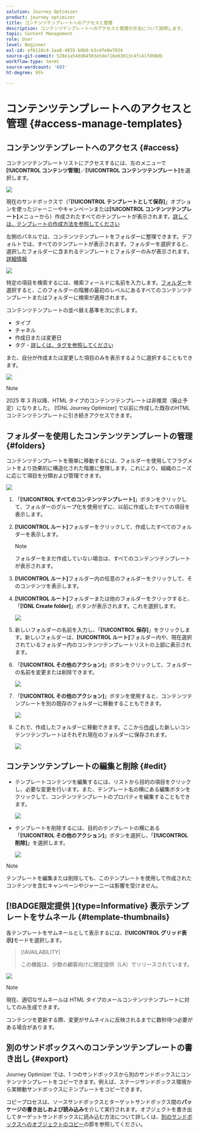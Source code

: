 ```yaml
---
solution: Journey Optimizer
product: journey optimizer
title: コンテンツテンプレートへのアクセスと管理
description: コンテンツテンプレートへのアクセスと管理の方法について説明します。
topic: Content Management
role: User
level: Beginner
exl-id: ef6110c4-1aa6-4835-b0b0-b3c4fe0e7024
source-git-commit: 528e1a54dd64503e5de716e63013c4fc41fd98db
workflow-type: tm+mt
source-wordcount: '603'
ht-degree: 95%

---
```


# コンテンツテンプレートへのアクセスと管理 {#access-manage-templates}

## コンテンツテンプレートへのアクセス {#access}

コンテンツテンプレートリストにアクセスするには、左のメニューで&#x200B;**[!UICONTROL コンテンツ管理]**／**[!UICONTROL コンテンツテンプレート]**&#x200B;を選択します。

![](assets/content-template-list.png)

現在のサンドボックスで（「**[!UICONTROL テンプレートとして保存]**」オプションを使ったジャーニーやキャンペーンまたは&#x200B;**[!UICONTROL コンテンツテンプレート]**&#x200B;メニューから）作成されたすべてのテンプレートが表示されます。[詳しくは、テンプレートの作成方法を参照してください](#create-content-templates)

左側のパネルでは、コンテンツテンプレートをフォルダーに整理できます。デフォルトでは、すべてのテンプレートが表示されます。フォルダーを選択すると、選択したフォルダーに含まれるテンプレートとフォルダーのみが表示されます。[詳細情報](#folders)

![](assets/content-template-list-folders.png)

特定の項目を検索するには、検索フィールドに名前を入力します。[フォルダー](#folders)を選択すると、このフォルダーの階層の最初のレベルにあるすべてのコンテンツテンプレートまたはフォルダーに検索が適用されます<!--(not nested items)-->。

コンテンツテンプレートの並べ替え基準を次に示します。
* タイプ
* チャネル
* 作成日または変更日
* タグ - [詳しくは、タグを参照してください](../start/search-filter-categorize.md#tags)

また、自分が作成または変更した項目のみを表示するように選択することもできます。

![](assets/content-template-list-filters.png)

>[!NOTE]
>
>2025 年 3 月以降、HTML タイプのコンテンツテンプレートは非推奨（廃止予定）になりました。 [!DNL Journey Optimizer] で以前に作成した既存のHTML コンテンツテンプレートに引き続きアクセスできます。

## フォルダーを使用したコンテンツテンプレートの管理 {#folders}

コンテンツテンプレートを簡単に移動するには、フォルダーを使用してフラグメントをより効果的に構造化された階層に整理します。これにより、組織のニーズに応じて項目を分類および管理できます。

![](assets/content-template-folders.png)

1. 「**[!UICONTROL すべてのコンテンツテンプレート]**」ボタンをクリックして、フォルダーのグループ化を使用せずに、以前に作成したすべての項目を表示します。

1. **[!UICONTROL ルート]**&#x200B;フォルダーをクリックして、作成したすべてのフォルダーを表示します。

   >[!NOTE]
   >
   >フォルダーをまだ作成していない場合は、すべてのコンテンツテンプレートが表示されます。

1. **[!UICONTROL ルート]**&#x200B;フォルダー内の任意のフォルダーをクリックして、そのコンテンツを表示します。

1. **[!UICONTROL ルート]**&#x200B;フォルダーまたは他のフォルダーをクリックすると、「**[!DNL Create folder]**」ボタンが表示されます。これを選択します。

   ![](assets/content-template-create-folder.png)

1. 新しいフォルダーの名前を入力し、「**[!UICONTROL 保存]**」をクリックします。新しいフォルダーは、**[!UICONTROL ルート]**&#x200B;フォルダー内や、現在選択されているフォルダー内のコンテンツテンプレートリストの上部に表示されます。

1. 「**[!UICONTROL その他のアクション]**」ボタンをクリックして、フォルダーの名前を変更または削除できます。

   ![](assets/content-template-folder-more-actions.png)

1. 「**[!UICONTROL その他のアクション]**」ボタンを使用すると、コンテンツテンプレートを別の既存のフォルダーに移動することもできます。

   ![](assets/content-template-folder-moved.png)

1. これで、作成したフォルダーに移動できます。ここから[作成](create-content-templates.md)した新しいコンテンツテンプレートはそれぞれ現在のフォルダーに保存されます。

   ![](assets/content-template-folder-create.png)

## コンテンツテンプレートの編集と削除 {#edit}

* テンプレートコンテンツを編集するには、リストから目的の項目をクリックし、必要な変更を行います。また、テンプレート名の横にある編集ボタンをクリックして、コンテンツテンプレートのプロパティを編集することもできます。

  ![](assets/content-template-edit.png)

* テンプレートを削除するには、目的のテンプレートの横にある「**[!UICONTROL その他のアクション]**」ボタンを選択し、「**[!UICONTROL 削除]**」を選択します。

  ![](assets/content-template-list-delete.png)

>[!NOTE]
>
>テンプレートを編集または削除しても、このテンプレートを使用して作成されたコンテンツを含むキャンペーンやジャーニーは影響を受けません。

## [!BADGE &#x200B; 限定提供 &#x200B;]{type=Informative} 表示テンプレートをサムネール {#template-thumbnails}

各テンプレートをサムネールとして表示するには、**[!UICONTROL グリッド表示]**&#x200B;モードを選択します。

>[!AVAILABILITY]
>
>この機能は、少数の顧客向けに限定提供（LA）でリリースされています。

![](assets/content-template-grid-view.png)

>[!NOTE]
>
>現在、適切なサムネールは HTML タイプのメールコンテンツテンプレートに対してのみ生成できます。

コンテンツを更新する際、変更がサムネイルに反映されるまでに数秒待つ必要がある場合があります。

## 別のサンドボックスへのコンテンツテンプレートの書き出し {#export}

Journey Optimizer では、1 つのサンドボックスから別のサンドボックスにコンテンツテンプレートをコピーできます。例えば、ステージサンドボックス環境から実稼動サンドボックスにテンプレートをコピーできます。

コピープロセスは、ソースサンドボックスとターゲットサンドボックス間の&#x200B;**パッケージの書き出しおよび読み込み**&#x200B;を介して実行されます。オブジェクトを書き出してターゲットサンドボックスに読み込む方法について詳しくは、[別のサンドボックスへのオブジェクトのコピー](../configuration/copy-objects-to-sandbox.md)の節を参照してください。
